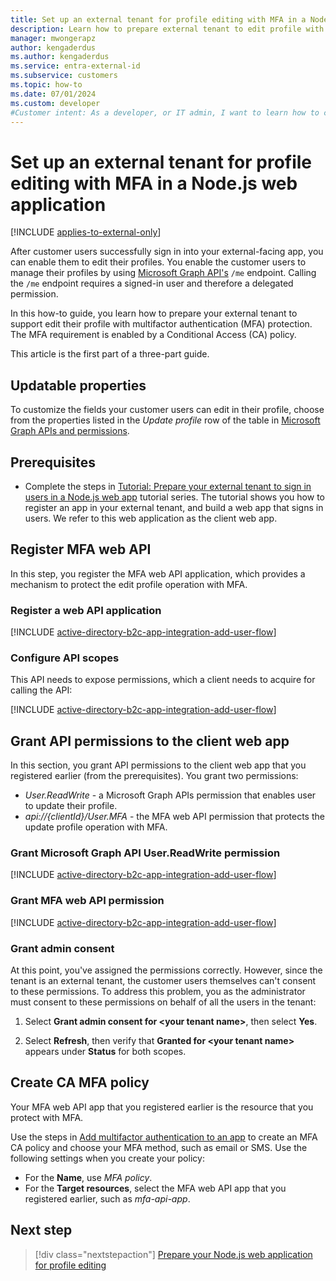 ```yaml
---
title: Set up an external tenant for profile editing with MFA in a Node.js web application
description: Learn how to prepare external tenant to edit profile with multifactor authentication protection in your external-facing Node.js web app
manager: mwongerapz
author: kengaderdus
ms.author: kengaderdus
ms.service: entra-external-id 
ms.subservice: customers
ms.topic: how-to
ms.date: 07/01/2024
ms.custom: developer
#Customer intent: As a developer, or IT admin, I want to learn how to configure my external tenant for profile editing with multifactor authentication protection, so that my customer users can edit their profile in external-facing app. 
---
```


# Set up an external tenant for profile editing with MFA in a Node.js web application

[!INCLUDE [applies-to-external-only](../includes/applies-to-external-only.md)]

After customer users successfully sign in into your external-facing app, you can enable them to edit their profiles. You enable the customer users to manage their profiles by using [Microsoft Graph API's](/graph/api/user-get) `/me` endpoint. Calling the `/me` endpoint requires a signed-in user and therefore a delegated permission.

In this how-to guide, you learn how to prepare your external tenant to support edit their profile with multifactor authentication (MFA) protection. The MFA requirement is enabled by a Conditional Access (CA) policy.

This article is the first part of a three-part guide.

## Updatable properties 

To customize the fields your customer users can edit in their profile, choose from the properties listed in the *Update profile* row of the table in [Microsoft Graph APIs and permissions](reference-user-permissions.md#microsoft-graph-apis-and-permissions).

## Prerequisites

- Complete the steps in [Tutorial: Prepare your external tenant to sign in users in a Node.js web app](tutorial-web-app-node-sign-in-prepare-tenant.md) tutorial series. The tutorial shows you how to register an app in your external tenant, and build a web app that signs in users. We refer to this web application as the client web app.

## Register MFA web API

In this step, you register the MFA web API application, which provides a mechanism to protect the edit profile operation with MFA. 

### Register a web API application

[!INCLUDE [active-directory-b2c-app-integration-add-user-flow](./includes/register-app/register-mfa-api-app.md)]

### Configure API scopes

This API needs to expose permissions, which a client needs to acquire for calling the API:

[!INCLUDE [active-directory-b2c-app-integration-add-user-flow](./includes/register-app/add-api-mfa-scopes.md)]

## Grant API permissions to the client web app

In this section, you grant API permissions to the client web app that you registered earlier (from the prerequisites). You grant two permissions: 

- *User.ReadWrite* - a Microsoft Graph APIs permission that enables user to update their profile.
- *api://{clientId}/User.MFA* - the MFA web API permission that protects the update profile operation with MFA.

### Grant Microsoft Graph API User.ReadWrite permission

[!INCLUDE [active-directory-b2c-app-integration-add-user-flow](./includes/register-app/grant-api-permission-edit-profile.md)]

### Grant MFA web API permission

[!INCLUDE [active-directory-b2c-app-integration-add-user-flow](./includes/register-app/grant-api-permissions-mfa-api-app.md)]

### Grant admin consent

At this point, you've assigned the permissions correctly. However, since the tenant is an external tenant, the customer users themselves can't consent to these permissions. To address this problem, you as the administrator must consent to these permissions on behalf of all the users in the tenant:
    
1. Select **Grant admin consent for \<your tenant name\>**, then select **Yes**.

1. Select **Refresh**, then verify that **Granted for \<your tenant name\>** appears under **Status** for both scopes.

## Create CA MFA policy

Your MFA web API app that you registered earlier is the resource that you protect with MFA. 

Use the steps in [Add multifactor authentication to an app](how-to-multifactor-authentication-customers.md) to create an MFA CA policy and choose your MFA method, such as email or SMS. Use the following settings when you create your policy:
- For the **Name**, use *MFA policy*.
- For the **Target resources**, select the MFA web API app that you registered earlier, such as *mfa-api-app*.

## Next step

> [!div class="nextstepaction"]
> [Prepare your Node.js web application for profile editing](how-to-web-app-node-edit-profile-prepare-app.md)